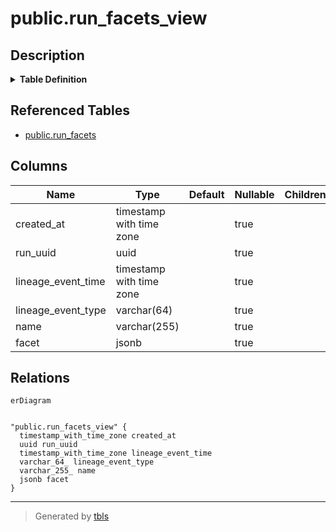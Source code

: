 # public.run_facets_view

## Description

<details>
<summary><strong>Table Definition</strong></summary>

```sql
CREATE VIEW run_facets_view AS (
 SELECT run_facets.created_at,
    run_facets.run_uuid,
    run_facets.lineage_event_time,
    run_facets.lineage_event_type,
    run_facets.name,
    run_facets.facet
   FROM run_facets
)
```

</details>

## Referenced Tables

- [public.run_facets](public.run_facets.md)

## Columns

| Name | Type | Default | Nullable | Children | Parents | Comment |
| ---- | ---- | ------- | -------- | -------- | ------- | ------- |
| created_at | timestamp with time zone |  | true |  |  |  |
| run_uuid | uuid |  | true |  |  |  |
| lineage_event_time | timestamp with time zone |  | true |  |  |  |
| lineage_event_type | varchar(64) |  | true |  |  |  |
| name | varchar(255) |  | true |  |  |  |
| facet | jsonb |  | true |  |  |  |

## Relations

```mermaid
erDiagram


"public.run_facets_view" {
  timestamp_with_time_zone created_at
  uuid run_uuid
  timestamp_with_time_zone lineage_event_time
  varchar_64_ lineage_event_type
  varchar_255_ name
  jsonb facet
}
```

---

> Generated by [tbls](https://github.com/k1LoW/tbls)
